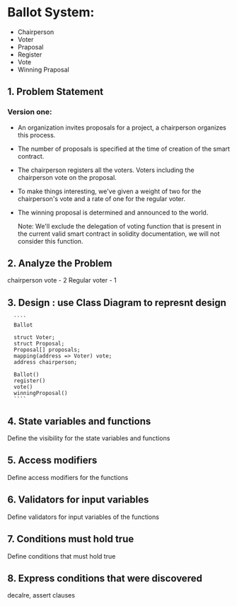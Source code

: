 # Ballot System:
  - Chairperson
  - Voter
  - Praposal
  - Register
  - Vote
  - Winning Praposal

## 1. Problem Statement
  
### Version one: 
- An organization invites proposals for a project, a chairperson organizes this process. 
- The number of proposals is specified at the time of creation of the smart contract. 
- The chairperson registers all the voters. Voters including the chairperson vote on the proposal. 
- To make things interesting, we've given a weight of two for the chairperson's vote and a rate of one for the regular voter. 
- The winning proposal is determined and announced to the world. 

  Note: We'll exclude the delegation of voting function that is present in the current valid smart contract in solidity documentation, we will not consider this function. 


## 2. Analyze the Problem
  chairperson vote - 2
  Regular voter - 1  
    
## 3. Design : use Class Diagram to represnt design
      
      ````
      Ballot

      struct Voter;
      struct Proposal;
      Proposal[] proposals;
      mapping(address => Voter) vote;
      address chairperson;

      Ballot()
      register()
      vote()
      winningProposal()  
      ````
    
## 4. State variables and functions
Define the visibility for the state variables and functions

## 5. Access modifiers
Define access modifiers for the functions

## 6. Validators for input variables
Define validators for input variables of the functions

## 7. Conditions must hold true
Define conditions that must hold true

## 8. Express conditions that were discovered
  decalre, assert clauses
